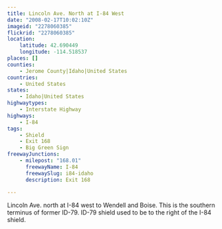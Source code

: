 ```yaml
---
title: Lincoln Ave. North at I-84 West
date: "2008-02-17T10:02:10Z"
imageid: "2278060385"
flickrid: "2278060385"
location:
    latitude: 42.690449
    longitude: -114.518537
places: []
counties:
    - Jerome County|Idaho|United States
countries:
    - United States
states:
    - Idaho|United States
highwaytypes:
    - Interstate Highway
highways:
    - I-84
tags:
    - Shield
    - Exit 168
    - Big Green Sign
freewayJunctions:
    - milepost: "168.01"
      freewayName: I-84
      freewaySlug: i84-idaho
      description: Exit 168

---
```

Lincoln Ave. north at I-84 west to Wendell and Boise.  This is the southern terminus of former ID-79.  ID-79 shield used to be to the right of the I-84 shield.
